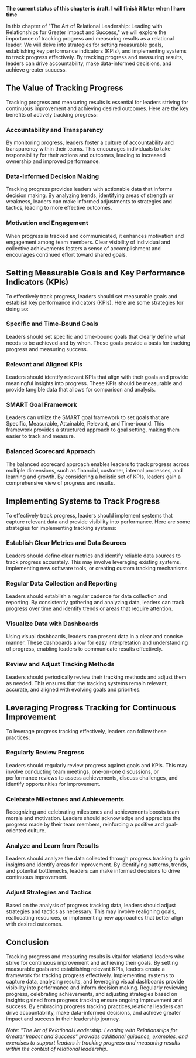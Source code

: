 **The current status of this chapter is draft. I will finish it later when I have time**

In this chapter of "The Art of Relational Leadership: Leading with Relationships for Greater Impact and Success," we will explore the importance of tracking progress and measuring results as a relational leader. We will delve into strategies for setting measurable goals, establishing key performance indicators (KPIs), and implementing systems to track progress effectively. By tracking progress and measuring results, leaders can drive accountability, make data-informed decisions, and achieve greater success.

The Value of Tracking Progress
------------------------------

Tracking progress and measuring results is essential for leaders striving for continuous improvement and achieving desired outcomes. Here are the key benefits of actively tracking progress:

### Accountability and Transparency

By monitoring progress, leaders foster a culture of accountability and transparency within their teams. This encourages individuals to take responsibility for their actions and outcomes, leading to increased ownership and improved performance.

### Data-Informed Decision Making

Tracking progress provides leaders with actionable data that informs decision making. By analyzing trends, identifying areas of strength or weakness, leaders can make informed adjustments to strategies and tactics, leading to more effective outcomes.

### Motivation and Engagement

When progress is tracked and communicated, it enhances motivation and engagement among team members. Clear visibility of individual and collective achievements fosters a sense of accomplishment and encourages continued effort toward shared goals.

Setting Measurable Goals and Key Performance Indicators (KPIs)
--------------------------------------------------------------

To effectively track progress, leaders should set measurable goals and establish key performance indicators (KPIs). Here are some strategies for doing so:

### Specific and Time-Bound Goals

Leaders should set specific and time-bound goals that clearly define what needs to be achieved and by when. These goals provide a basis for tracking progress and measuring success.

### Relevant and Aligned KPIs

Leaders should identify relevant KPIs that align with their goals and provide meaningful insights into progress. These KPIs should be measurable and provide tangible data that allows for comparison and analysis.

### SMART Goal Framework

Leaders can utilize the SMART goal framework to set goals that are Specific, Measurable, Attainable, Relevant, and Time-bound. This framework provides a structured approach to goal setting, making them easier to track and measure.

### Balanced Scorecard Approach

The balanced scorecard approach enables leaders to track progress across multiple dimensions, such as financial, customer, internal processes, and learning and growth. By considering a holistic set of KPIs, leaders gain a comprehensive view of progress and results.

Implementing Systems to Track Progress
--------------------------------------

To effectively track progress, leaders should implement systems that capture relevant data and provide visibility into performance. Here are some strategies for implementing tracking systems:

### Establish Clear Metrics and Data Sources

Leaders should define clear metrics and identify reliable data sources to track progress accurately. This may involve leveraging existing systems, implementing new software tools, or creating custom tracking mechanisms.

### Regular Data Collection and Reporting

Leaders should establish a regular cadence for data collection and reporting. By consistently gathering and analyzing data, leaders can track progress over time and identify trends or areas that require attention.

### Visualize Data with Dashboards

Using visual dashboards, leaders can present data in a clear and concise manner. These dashboards allow for easy interpretation and understanding of progress, enabling leaders to communicate results effectively.

### Review and Adjust Tracking Methods

Leaders should periodically review their tracking methods and adjust them as needed. This ensures that the tracking systems remain relevant, accurate, and aligned with evolving goals and priorities.

Leveraging Progress Tracking for Continuous Improvement
-------------------------------------------------------

To leverage progress tracking effectively, leaders can follow these practices:

### Regularly Review Progress

Leaders should regularly review progress against goals and KPIs. This may involve conducting team meetings, one-on-one discussions, or performance reviews to assess achievements, discuss challenges, and identify opportunities for improvement.

### Celebrate Milestones and Achievements

Recognizing and celebrating milestones and achievements boosts team morale and motivation. Leaders should acknowledge and appreciate the progress made by their team members, reinforcing a positive and goal-oriented culture.

### Analyze and Learn from Results

Leaders should analyze the data collected through progress tracking to gain insights and identify areas for improvement. By identifying patterns, trends, and potential bottlenecks, leaders can make informed decisions to drive continuous improvement.

### Adjust Strategies and Tactics

Based on the analysis of progress tracking data, leaders should adjust strategies and tactics as necessary. This may involve realigning goals, reallocating resources, or implementing new approaches that better align with desired outcomes.

Conclusion
----------

Tracking progress and measuring results is vital for relational leaders who strive for continuous improvement and achieving their goals. By setting measurable goals and establishing relevant KPIs, leaders create a framework for tracking progress effectively. Implementing systems to capture data, analyzing results, and leveraging visual dashboards provide visibility into performance and inform decision making. Regularly reviewing progress, celebrating achievements, and adjusting strategies based on insights gained from progress tracking ensure ongoing improvement and success. By embracing progress tracking practices,relational leaders can drive accountability, make data-informed decisions, and achieve greater impact and success in their leadership journey.

*Note: "The Art of Relational Leadership: Leading with Relationships for Greater Impact and Success" provides additional guidance, examples, and exercises to support leaders in tracking progress and measuring results within the context of relational leadership.*
